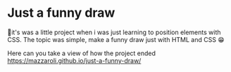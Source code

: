 # Just a funny draw
💚it's was a little project when i was just learning to position elements with CSS. The topic was simple, make a funny draw just with HTML and CSS 😁

Here can you take a view of how the project ended https://mazzaroli.github.io/just-a-funny-draw/
